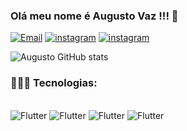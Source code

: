 
### Olá meu nome é Augusto Vaz !!! 👋

[![Email](https://img.shields.io/badge/Gmail-D14836?style=for-the-badge&logo=gmail&logoColor=white)](augustoinvaz87@gmail.com)
[![instagram](https://img.shields.io/badge/Instagram-E4405F?style=for-the-badge&logo=instagram&logoColor=white)](https://www.instagram.com/augustoinvaz/)
[![instagram](https://img.shields.io/badge/LinkedIn-0077B5?style=for-the-badge&logo=linkedin&logoColor=white)](https://www.linkedin.com/in/augustoinvaz/)

![Augusto GitHub stats](https://github-readme-stats.vercel.app/api?username=gut00&show_icons=true&theme=onedark)

### 🧑🏽‍💻 Tecnologias: 

<div style= "display: inline_block"><br/>

<img aling= "center" alt="Flutter" src= "	https://img.shields.io/badge/Flutter-02569B?style=for-the-badge&logo=flutter&logoColor=white">
<img aling= "center" alt="Flutter" src= "https://img.shields.io/badge/Dart-0175C2?style=for-the-badge&logo=dart&logoColor=white">
<img aling= "center" alt="Flutter" src= "https://img.shields.io/badge/Python-14354C?style=for-the-badge&logo=python&logoColor=white">
<img aling= "center" alt="Flutter" src= "https://img.shields.io/badge/C%23-239120?style=for-the-badge&logo=c-sharp&logoColor=white">
</div>
